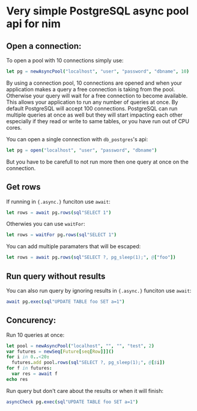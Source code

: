 # Very simple PostgreSQL async pool api for nim


## Open a connection:

To open a pool with 10 connections simply use:
```nim
let pg = newAsyncPool("localhost", "user", "password", "dbname", 10)
```

By using a connection pool, 10 connections are opened and when your application makes a query a free connection is taking from the pool. Otherwise your query will wait for a free connection to become available. This allows your application to run any number of queries at once. By default PostgreSQL will accept 100 connections. PostgreSQL can run multiple queries at once as well but they will start impacting each other especially if they read or write to same tables, or you have run out of CPU cores.


You can open a single connection with `db_postgres`'s api:
```nim
let pg = open("localhost", "user", "password", "dbname")
```
But you have to be carefull to not run more then one query at once on the connection.


## Get rows

If running in `{.async.}` funciton use `await`:
```nim
let rows = await pg.rows(sql"SELECT 1")
```

Otherwies you can use `waitFor`:
```nim
let rows = waitFor pg.rows(sql"SELECT 1")
```

You can add multiple paramaters that will be escaped:
```nim
let rows = await pg.rows(sql"SELECT ?, pg_sleep(1);", @["foo"])
```

## Run query without results

You can also run query by ignoring results in `{.async.}` funciton use `await`:
```nim
await pg.exec(sql"UPDATE TABLE foo SET a=1")
```

## Concurency:

Run 10 queries at once:

```nim
let pool = newAsyncPool("localhost", "", "", "test", 2)
var futures = newSeq[Future[seq[Row]]]()
for i in 0..<20:
  futures.add pool.rows(sql"SELECT ?, pg_sleep(1);", @[$i])
for f in futures:
  var res = await f
echo res
```

Run query but don't care about the results or when it will finish:
```nim
asyncCheck pg.exec(sql"UPDATE TABLE foo SET a=1")
```


